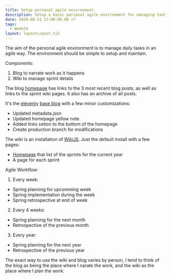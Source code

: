 ```yaml
---
title: Setup personal agile environment.
description: Setup a basic personal agile environment for managing tasks.
date: 2020-08-21 17:00:00.00 +7
tags:
  - Week34
layout: layouts/post.njk
---
```

The aim of the personal agile environment is to manage daily tasks in an agile way. The environment should be simple to setup and maintain.

Components:

1. Blog to narrate work as it happens
2. Wiki to manage sprint details

The blog [homepage](/) has links to the 3 most recent blog posts, as well as links to the sprint wiki pages. It also has an archive of all posts.

It's the [eleventy](https://github.com/11ty/eleventy) [base blog](https://github.com/11ty/eleventy-base-blog) with a few minor customizations:

- Updated metadata.json
- Updated homepage yellow note
- Added links setion to the bottom of the homepage
- Create production branch for modifications

The wiki is an installation of [WikiJS](https://github.com/Requarks/wiki). Just the default install with a few pages:

- [Homepage](http://localhost:3000/en/home) that list of the sprints for the current year
- A page for each sprint

Agile Workflow:

1. Every week:

- Spring planning for upcomming week
- Spring implementation during the week
- Spring retrospective at end of week

2. Every 4 weeks:

- Spring planning for the next month
- Retrospective of the previous month

3. Every year:

- Spring planning for the next year
- Retrospective of the previous year

The exact way to use the wiki and blog varies by person, I tend to think of the blog as being the place where I narate the work, and the wiki as the place where I plan the work.